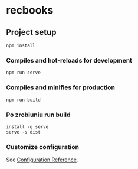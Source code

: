 # recbooks

## Project setup
```
npm install
```

### Compiles and hot-reloads for development
```
npm run serve
```

### Compiles and minifies for production
```
npm run build
```

### Po zrobiuniu run build
```
install -g serve
serve -s dist
```

### Customize configuration
See [Configuration Reference](https://cli.vuejs.org/config/).
